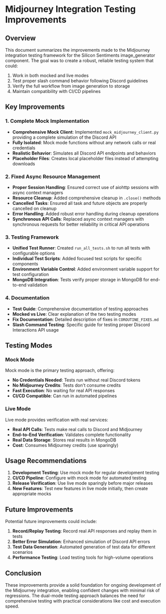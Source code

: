 # Midjourney Integration Testing Improvements

## Overview

This document summarizes the improvements made to the Midjourney integration testing framework for the Silicon Sentiments image_generator component. The goal was to create a robust, reliable testing system that could:

1. Work in both mocked and live modes
2. Test proper slash command behavior following Discord guidelines
3. Verify the full workflow from image generation to storage
4. Maintain compatibility with CI/CD pipelines

## Key Improvements

### 1. Complete Mock Implementation

- **Comprehensive Mock Client**: Implemented `mock_midjourney_client.py` providing a complete simulation of the Discord API
- **Fully Isolated**: Mock mode functions without any network calls or real credentials
- **Realistic Behavior**: Simulates all Discord API endpoints and behaviors
- **Placeholder Files**: Creates local placeholder files instead of attempting downloads

### 2. Fixed Async Resource Management

- **Proper Session Handling**: Ensured correct use of aiohttp sessions with async context managers
- **Resource Cleanup**: Added comprehensive cleanup in `.close()` methods
- **Cancelled Tasks**: Ensured all task and future objects are properly cancelled on cleanup
- **Error Handling**: Added robust error handling during cleanup operations
- **Synchronous API Calls**: Replaced async context managers with synchronous requests for better reliability in critical API operations

### 3. Testing Framework

- **Unified Test Runner**: Created `run_all_tests.sh` to run all tests with configurable options
- **Individual Test Scripts**: Added focused test scripts for specific components
- **Environment Variable Control**: Added environment variable support for test configuration
- **MongoDB Integration**: Tests verify proper storage in MongoDB for end-to-end validation

### 4. Documentation

- **Test Guide**: Comprehensive documentation of testing approaches
- **Mocked vs Live**: Clear explanation of the two testing modes
- **Fix Documentation**: Detailed description of fixes in `COROUTINE_FIXES.md`
- **Slash Command Testing**: Specific guide for testing proper Discord Interactions API usage

## Testing Modes

### Mock Mode

Mock mode is the primary testing approach, offering:

- **No Credentials Needed**: Tests run without real Discord tokens
- **No Midjourney Credits**: Tests don't consume credits
- **Fast Execution**: No waiting for real API responses
- **CI/CD Compatible**: Can run in automated pipelines

### Live Mode

Live mode provides verification with real services:

- **Real API Calls**: Tests make real calls to Discord and Midjourney
- **End-to-End Verification**: Validates complete functionality
- **Real Data Storage**: Stores real results in MongoDB
- **Cost**: Consumes Midjourney credits (use sparingly)

## Usage Recommendations

1. **Development Testing**: Use mock mode for regular development testing
2. **CI/CD Pipeline**: Configure with mock mode for automated testing
3. **Release Verification**: Use live mode sparingly before major releases
4. **New Features**: Test new features in live mode initially, then create appropriate mocks

## Future Improvements

Potential future improvements could include:

1. **Record/Replay Testing**: Record real API responses and replay them in tests
2. **Better Error Simulation**: Enhanced simulation of Discord API errors
3. **Test Data Generation**: Automated generation of test data for different scenarios
4. **Performance Testing**: Load testing tools for high-volume operations

## Conclusion

These improvements provide a solid foundation for ongoing development of the Midjourney integration, enabling confident changes with minimal risk of regressions. The dual-mode testing approach balances the need for comprehensive testing with practical considerations like cost and execution speed. 
